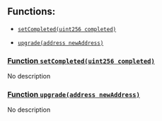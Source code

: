 ## Functions:

- [`setCompleted(uint256 completed)`](#Migrations-setCompleted-uint256-)

- [`upgrade(address newAddress)`](#Migrations-upgrade-address-)

### [Function `setCompleted(uint256 completed)`](#Migrations-setCompleted-uint256-)

No description

### [Function `upgrade(address newAddress)`](#Migrations-upgrade-address-)

No description
